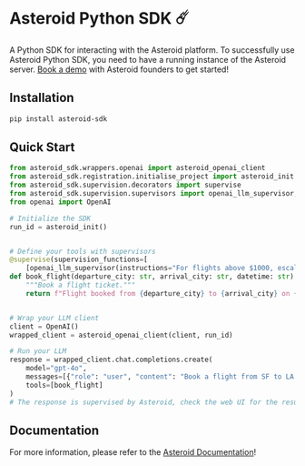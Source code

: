 # Asteroid Python SDK ☄️
A Python SDK for interacting with the Asteroid platform. To successfully use Asteroid Python SDK, you need to have a running instance of the Asteroid server. [Book a demo]( https://calendly.com/founders-asteroid-hhaf/30min) with Asteroid founders to get started!


## Installation
```bash
pip install asteroid-sdk
```

## Quick Start

```python
from asteroid_sdk.wrappers.openai import asteroid_openai_client
from asteroid_sdk.registration.initialise_project import asteroid_init
from asteroid_sdk.supervision.decorators import supervise
from asteroid_sdk.supervision.supervisors import openai_llm_supervisor, human_supervisor
from openai import OpenAI

# Initialize the SDK
run_id = asteroid_init()


# Define your tools with supervisors
@supervise(supervision_functions=[
    [openai_llm_supervisor(instructions="For flights above $1000, escalate."), human_supervisor()]])
def book_flight(departure_city: str, arrival_city: str, datetime: str):
    """Book a flight ticket."""
    return f"Flight booked from {departure_city} to {arrival_city} on {datetime}."


# Wrap your LLM client
client = OpenAI()
wrapped_client = asteroid_openai_client(client, run_id)

# Run your LLM
response = wrapped_client.chat.completions.create(
    model="gpt-4o",
    messages=[{"role": "user", "content": "Book a flight from SF to LA for tomorrow for $1100."}],
    tools=[book_flight]
)
# The response is supervised by Asteroid, check the web UI for the results and human review
```

## Documentation

For more information, please refer to the [Asteroid Documentation](https://docs.asteroid.ai/)! 

